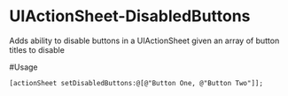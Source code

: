 UIActionSheet-DisabledButtons
=============================

Adds ability to disable buttons in a UIActionSheet given an array of button titles to disable

#Usage

```
[actionSheet setDisabledButtons:@[@"Button One, @"Button Two"]];
```
